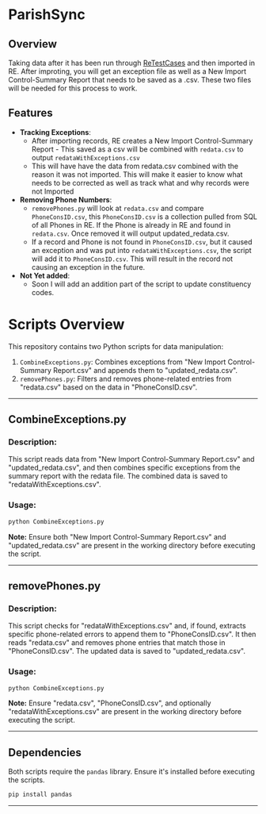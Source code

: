 
# ParishSync

## Overview

Taking data after it has been run through [ReTestCases](https://github.com/brycehazen/PythonETLThings/tree/main/ReTestCases) and then imported in RE. After improting, you will get an exception file as well as a New Import Control-Summary Report that needs to be saved
as a .csv. These two files will be needed for this process to work. 

## Features

- **Tracking Exceptions**: 
  - After importing records, RE creates a New Import Control-Summary Report - This saved as a csv will be combined with `redata.csv` to output `redataWithExceptions.csv`
  - This will have have the data from redata.csv combined with the reason it was not imported. This will make it easier to know what needs to be corrected as well as track what and why records were not Imported
- **Removing Phone Numbers**: 
  - `removePhones.py` will look at `redata.csv` and compare `PhoneConsID.csv`, this `PhoneConsID.csv` is a collection pulled from SQL of all Phones in RE. If the Phone is already in RE and found in `redata.csv`. Once removed it will output updated_redata.csv.
  - If a record and Phone is not found in `PhoneConsID.csv`, but it caused an exception and was put into `redataWithExceptions.csv`, the script will add it to `PhoneConsID.csv`. This will result in the record not causing an exception in the future.
- **Not Yet added**:
  - Soon I will add an addition part of the script to update constituency codes. 
# Scripts Overview

This repository contains two Python scripts for data manipulation:

1. `CombineExceptions.py`: Combines exceptions from "New Import Control-Summary Report.csv" and appends them to "updated_redata.csv".
2. `removePhones.py`: Filters and removes phone-related entries from "redata.csv" based on the data in "PhoneConsID.csv".

---

## CombineExceptions.py

### Description:
This script reads data from "New Import Control-Summary Report.csv" and "updated_redata.csv", and then combines specific exceptions from the summary report with the redata file. The combined data is saved to "redataWithExceptions.csv".

### Usage:
```bash
python CombineExceptions.py
```
**Note:** Ensure both "New Import Control-Summary Report.csv" and "updated_redata.csv" are present in the working directory before executing the script.

---

## removePhones.py

### Description:
This script checks for "redataWithExceptions.csv" and, if found, extracts specific phone-related errors to append them to "PhoneConsID.csv". It then reads "redata.csv" and removes phone entries that match those in "PhoneConsID.csv". The updated data is saved to "updated_redata.csv".

### Usage:
```bash
python CombineExceptions.py
```
**Note:** Ensure "redata.csv", "PhoneConsID.csv", and optionally "redataWithExceptions.csv" are present in the working directory before executing the script.

---

## Dependencies

Both scripts require the `pandas` library. Ensure it's installed before executing the scripts.

```bash
pip install pandas
```

---
